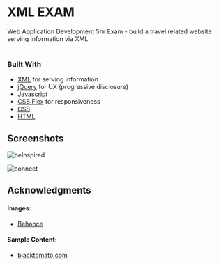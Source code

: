 # XML EXAM
Web Application Development 5hr Exam - build a travel related website serving information via XML
<br><br>

### Built With

- [XML](https://www.w3schools.com/xml/) for serving information
- [jQuery](https://jquery.com) for UX (progressive disclosure)
- [Javascript](https://developer.mozilla.org/en-US/docs/Web/JavaScript)
- [CSS Flex](https://developer.mozilla.org/en-US/docs/Web/CSS/flex) for responsiveness
- [CSS](https://developer.mozilla.org/en-US/docs/Web/CSS)
- [HTML](https://developer.mozilla.org/en-US/docs/Web/Guide/HTML)


## Screenshots 

![beInspired](https://user-images.githubusercontent.com/48602973/77420280-a5714100-6dc1-11ea-8685-eddd20869848.png)

![connect](https://user-images.githubusercontent.com/48602973/77420287-a73b0480-6dc1-11ea-80f1-03570278ac7f.png)



## Acknowledgments

#### Images:
 - [Behance](https://www.behance.net/)

#### Sample Content:
  - [blacktomato.com](https://www.blacktomato.com/)
